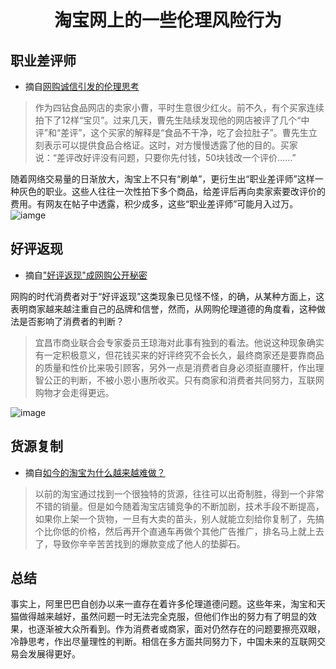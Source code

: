 # <center>淘宝网上的一些伦理风险行为</center>


## 职业差评师


* 摘自[网购诚信引发的伦理思考](https://wenku.baidu.com/view/79e67cbf1a37f111f1855b95.html)
> 作为四钻食品网店的卖家小曹，平时生意很少红火。前不久，有个买家连续拍下了12样“宝贝”。过来几天，曹先生陆续发现他的网店被评了几个“中评”和“差评”，这个买家的解释是“食品不干净，吃了会拉肚子”。曹先生立刻表示可以提供食品合格证。这时，对方慢慢透露了他的目的。买家说：“差评改好评没有问题，只要你先付钱，50块钱改一个评价……”

随着网络交易量的日渐放大，淘宝上不只有“刷单”，更衍生出“职业差评师”这样一种灰色的职业。这些人往往一次性拍下多个商品，给差评后再向卖家索要改评价的费用。有网友在帖子中透露，积少成多，这些“职业差评师”可能月入过万。
![iamge](https://timgsa.baidu.com/timg?image&quality=80&size=b9999_10000&sec=1542901424459&di=46712799dd73d35fc30aff35d67e1e31&imgtype=0&src=http%3A%2F%2Fimage.thepaper.cn%2Fwww%2Fimage%2F9%2F780%2F700.jpg)

## 好评返现

* 摘自["好评返现"成网购公开秘密](http://news.163.com/13/1118/10/9DV3KVD300014Q4P_mobile.html)

网购的时代消费者对于“好评返现”这类现象已见怪不怪，的确，从某种方面上，这表明商家越来越注重自己的品牌和信誉，然而，从网购伦理道德的角度看，这种做法是否影响了消费者的判断？

> 宜昌市商业联合会专家委员王琼海对此事有独到的看法。他说这种现象确实有一定积极意义，但花钱买来的好评终究不会长久，最终商家还是要靠商品的质量和性价比来吸引顾客，另外一点是消费者自身必须挺直腰杆，作出理智公正的判断，不被小恩小惠所收买。只有商家和消费者共同努力，互联网购物才会走得更远。

![image](https://timgsa.baidu.com/timg?image&quality=80&size=b10000_10000&sec=1542891430&di=b27a57110dd8f3b6425ff55b388900eb&src=http://pic.qiantucdn.com/58pic/18/47/89/56274bc2727b9_1024.jpg)

## 货源复制

* 摘自[如今的淘宝为什么越来越难做？](http://lusongsong.com/reed/8472.html)

> 以前的淘宝通过找到一个很独特的货源，往往可以出奇制胜，得到一个非常不错的销量。但是如今随着淘宝店铺竞争的不断加剧，技术手段不断提高，如果你上架一个货物，一旦有大卖的苗头，别人就能立刻给你复制了，先搞个比你低的价格，然后再开个直通车再做个其他广告推广，排名马上就上去了，导致你辛辛苦苦找到的爆款变成了他人的垫脚石。

## 总结

事实上，阿里巴巴自创办以来一直存在着许多伦理道德问题。这些年来，淘宝和天猫做得越来越好，虽然问题一时无法完全克服，但他们作出的努力有了明显的效果，也逐渐被大众所看到。作为消费者或商家，面对仍然存在的问题要擦亮双眼，冷静思考，作出尽量理性的判断。相信在多方面共同努力下，中国未来的互联网交易会发展得更好。
